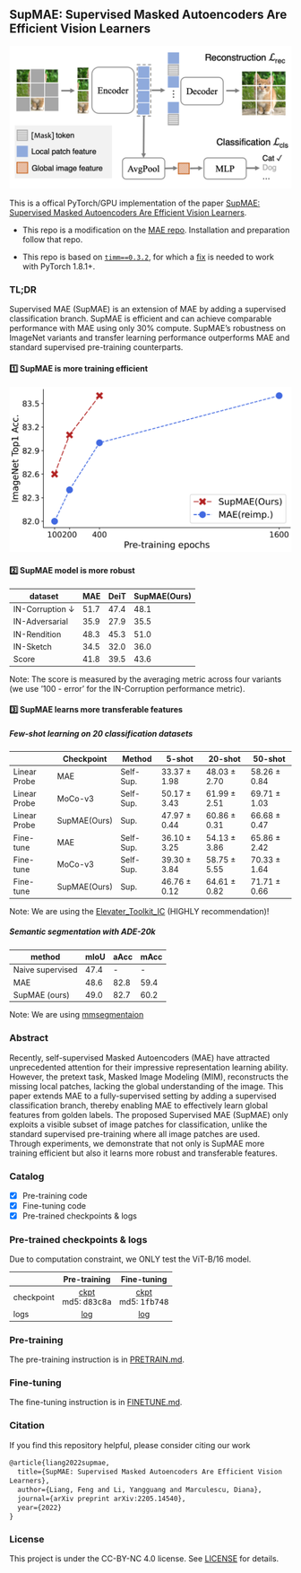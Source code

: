 ## SupMAE: Supervised Masked Autoencoders Are Efficient Vision Learners


![SupMAE](misc/supmae.png "SupMAE")

This is a offical PyTorch/GPU implementation of the paper [SupMAE: Supervised Masked Autoencoders Are Efficient Vision Learners](https://arxiv.org/abs/2205.14540).

* This repo is a modification on the [MAE repo](https://github.com/facebookresearch/mae). Installation and preparation follow that repo.

* This repo is based on [`timm==0.3.2`](https://github.com/rwightman/pytorch-image-models), for which a [fix](https://github.com/rwightman/pytorch-image-models/issues/420#issuecomment-776459842) is needed to work with PyTorch 1.8.1+.

### TL;DR

Supervised MAE (SupMAE) is an extension of MAE by adding a supervised classification branch. SupMAE is efficient and can achieve comparable performance with MAE using only 30% compute. SupMAE’s robustness on ImageNet variants and transfer learning performance outperforms MAE and standard supervised pre-training counterparts. 

#### :one: SupMAE is more training efficient


![SupMAE Performance](misc/supmae_perf.png "SupMAE Performance")

#### :two: SupMAE model is more robust

| dataset        | MAE  | DeiT | SupMAE(Ours) |
|----------------|------|------|--------------|
| IN-Corruption ↓ | 51.7 | 47.4 | 48.1         |
| IN-Adversarial | 35.9 | 27.9 | 35.5         |
| IN-Rendition   | 48.3 | 45.3 | 51.0         |
| IN-Sketch      | 34.5 | 32.0 | 36.0         |
| Score          | 41.8 | 39.5 | 43.6         |

Note: The score is measured by the averaging metric across four variants (we use ’100 - error’ for the IN-Corruption performance metric).

#### :three: SupMAE learns more transferable features

##### Few-shot learning on 20 classification datasets


|              | Checkpoint   | Method    | 5-shot       | 20-shot      | 50-shot      |
|--------------|--------------|-----------|--------------|--------------|--------------|
| Linear Probe | MAE          | Self-Sup. | 33.37 ± 1.98 | 48.03 ± 2.70 | 58.26 ± 0.84 |
| Linear Probe | MoCo-v3      | Self-Sup. | 50.17 ± 3.43 | 61.99 ± 2.51 | 69.71 ± 1.03 |
| Linear Probe | SupMAE(Ours) | Sup.      | 47.97 ± 0.44 | 60.86 ± 0.31 | 66.68 ± 0.47 |
| Fine-tune    | MAE          | Self-Sup. | 36.10 ± 3.25 | 54.13 ± 3.86 | 65.86 ± 2.42 |
| Fine-tune    | MoCo-v3      | Self-Sup. | 39.30 ± 3.84 | 58.75 ± 5.55 | 70.33 ± 1.64 |
| Fine-tune    | SupMAE(Ours) | Sup.      | 46.76 ± 0.12 | 64.61 ± 0.82 | 71.71 ± 0.66 |

Note: We are using the [Elevater_Toolkit_IC](https://github.com/Computer-Vision-in-the-Wild/Elevater_Toolkit_IC) (HIGHLY recommendation)!


##### Semantic segmentation with ADE-20k


| method           | mIoU | aAcc | mAcc |
|------------------|------|------|------|
| Naive supervised | 47.4 | -    | -    |
| MAE              | 48.6 | 82.8 | 59.4 |
| SupMAE (ours)    | 49.0 | 82.7 | 60.2 |

Note: We are using [mmsegmentaion](https://github.com/open-mmlab/mmsegmentation/tree/master/configs/mae)

### Abstract

Recently, self-supervised Masked Autoencoders (MAE) have attracted unprecedented attention for their impressive representation learning ability. However, the pretext task, Masked Image Modeling (MIM), reconstructs the missing local patches, lacking the global understanding of the image. This paper extends MAE to a fully-supervised setting by adding a supervised classification branch, thereby enabling MAE to effectively learn global features from golden labels. The proposed Supervised MAE (SupMAE) only exploits a visible subset of image patches for classification, unlike the standard supervised pre-training where all image patches are used. Through experiments, we demonstrate that not only is SupMAE more training efficient but also it learns more robust and transferable features.

### Catalog

- [x] Pre-training code
- [x] Fine-tuning code
- [x] Pre-trained checkpoints & logs

### Pre-trained checkpoints & logs

Due to computation constraint, we ONLY test the ViT-B/16 model. 

|            | Pre-training | Fine-tuning |
|------------|:------------:|:-----------:|
| checkpoint |     [ckpt](https://drive.google.com/file/d/1YwcTJvASZJvn2LxyZZG4PcgXaBCKEv_4/view?usp=sharing) <br /> md5: <tt>d83c8a</tt>  |     [ckpt](https://drive.google.com/file/d/1G-7lEJKDItXxQ3aytpwWC8WBAFwzKryO/view?usp=sharing) <br /> md5: <tt>1fb748</tt>    |
| logs       |      [log](./misc/pretrain_log.txt)     |     [log](./misc/finetune_log.txt)     |


### Pre-training

The pre-training instruction is in [PRETRAIN.md](PRETRAIN.md).

### Fine-tuning 

The fine-tuning instruction is in [FINETUNE.md](FINETUNE.md).

### Citation
If you find this repository helpful, please consider citing our work
```
@article{liang2022supmae,
  title={SupMAE: Supervised Masked Autoencoders Are Efficient Vision Learners},
  author={Liang, Feng and Li, Yangguang and Marculescu, Diana},
  journal={arXiv preprint arXiv:2205.14540},
  year={2022}
}
```


### License

This project is under the CC-BY-NC 4.0 license. See [LICENSE](LICENSE) for details.
